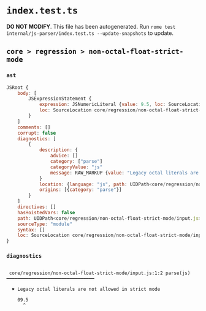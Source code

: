 # `index.test.ts`

**DO NOT MODIFY**. This file has been autogenerated. Run `rome test internal/js-parser/index.test.ts --update-snapshots` to update.

## `core > regression > non-octal-float-strict-mode`

### `ast`

```javascript
JSRoot {
	body: [
		JSExpressionStatement {
			expression: JSNumericLiteral {value: 9.5, loc: SourceLocation core/regression/non-octal-float-strict-mode/input.js 1:0-1:4}
			loc: SourceLocation core/regression/non-octal-float-strict-mode/input.js 1:0-1:4
		}
	]
	comments: []
	corrupt: false
	diagnostics: [
		{
			description: {
				advice: []
				category: ["parse"]
				categoryValue: "js"
				message: RAW_MARKUP {value: "Legacy octal literals are not allowed in strict mode"}
			}
			location: {language: "js", path: UIDPath<core/regression/non-octal-float-strict-mode/input.js>, end: Position 1:2, start: Position 1:2}
			origins: [{category: "parse"}]
		}
	]
	directives: []
	hasHoistedVars: false
	path: UIDPath<core/regression/non-octal-float-strict-mode/input.js>
	sourceType: "module"
	syntax: []
	loc: SourceLocation core/regression/non-octal-float-strict-mode/input.js 1:0-2:0
}
```

### `diagnostics`

```

 core/regression/non-octal-float-strict-mode/input.js:1:2 parse(js) ━━━━━━━━━━━━━━━━━━━━━━━━━━━━━━━━

  ✖ Legacy octal literals are not allowed in strict mode

    09.5
      ^


```
